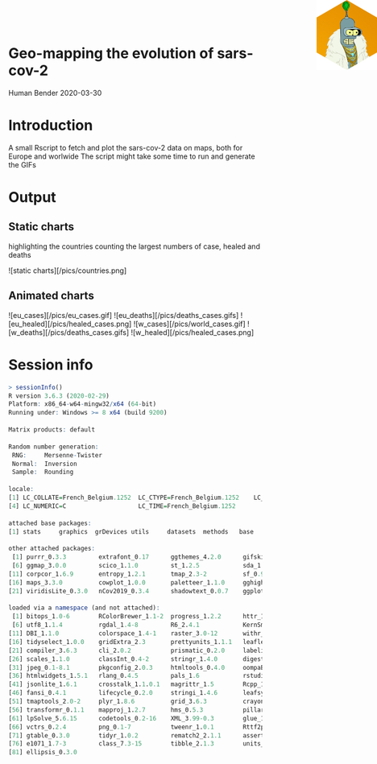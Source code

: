 <img src="pics/bender_hex.png" style="position:absolute;top:0px;right:0px;" width="120px" align="right" />


Geo-mapping the evolution of sars-cov-2
================
Human Bender
2020-03-30


Introduction
============
A small Rscript to fetch and plot the sars-cov-2 data on maps, both for Europe and worlwide
The script might take some time to run and generate the GIFs

Output
======================================

Static charts 
----------------
highlighting the countries counting the largest numbers of case, healed and deaths
 
![static charts][/pics/countries.png]

Animated charts
------------------

![eu_cases][/pics/eu_cases.gif]
![eu_deaths][/pics/deaths_cases.gifs]
![eu_healed][/pics/healed_cases.png]
![w_cases][/pics/world_cases.gif]
![w_deaths][/pics/deaths_cases.gifs]
![w_healed][/pics/healed_cases.png]


Session info
=================

```r
> sessionInfo()
R version 3.6.3 (2020-02-29)
Platform: x86_64-w64-mingw32/x64 (64-bit)
Running under: Windows >= 8 x64 (build 9200)

Matrix products: default

Random number generation:
 RNG:     Mersenne-Twister 
 Normal:  Inversion 
 Sample:  Rounding 
 
locale:
[1] LC_COLLATE=French_Belgium.1252  LC_CTYPE=French_Belgium.1252    LC_MONETARY=French_Belgium.1252
[4] LC_NUMERIC=C                    LC_TIME=French_Belgium.1252    

attached base packages:
[1] stats     graphics  grDevices utils     datasets  methods   base     

other attached packages:
 [1] purrr_0.3.3         extrafont_0.17      ggthemes_4.2.0      gifski_0.8.6        gganimate_1.0.5    
 [6] ggmap_3.0.0         scico_1.1.0         st_1.2.5            sda_1.3.7           fdrtool_1.2.15     
[11] corpcor_1.6.9       entropy_1.2.1       tmap_2.3-2          sf_0.9-0            rnaturalearth_0.1.0
[16] maps_3.3.0          cowplot_1.0.0       paletteer_1.1.0     gghighlight_0.2.0   viridis_0.5.1      
[21] viridisLite_0.3.0   nCov2019_0.3.4      shadowtext_0.0.7    ggplot2_3.3.0       dplyr_0.8.5        

loaded via a namespace (and not attached):
 [1] bitops_1.0-6        RColorBrewer_1.1-2  progress_1.2.2      httr_1.4.1          tools_3.6.3        
 [6] utf8_1.1.4          rgdal_1.4-8         R6_2.4.1            KernSmooth_2.23-16  rgeos_0.5-2        
[11] DBI_1.1.0           colorspace_1.4-1    raster_3.0-12       withr_2.1.2         sp_1.4-1           
[16] tidyselect_1.0.0    gridExtra_2.3       prettyunits_1.1.1   leaflet_2.0.3       extrafontdb_1.0    
[21] compiler_3.6.3      cli_2.0.2           prismatic_0.2.0     labeling_0.3        jcolors_0.0.4      
[26] scales_1.1.0        classInt_0.4-2      stringr_1.4.0       digest_0.6.25       dichromat_2.0-0    
[31] jpeg_0.1-8.1        pkgconfig_2.0.3     htmltools_0.4.0     oompaBase_3.2.9     palr_0.2.0         
[36] htmlwidgets_1.5.1   rlang_0.4.5         pals_1.6            rstudioapi_0.11     farver_2.0.3       
[41] jsonlite_1.6.1      crosstalk_1.1.0.1   magrittr_1.5        Rcpp_1.0.4          munsell_0.5.0      
[46] fansi_0.4.1         lifecycle_0.2.0     stringi_1.4.6       leafsync_0.1.0      yaml_2.2.1         
[51] tmaptools_2.0-2     plyr_1.8.6          grid_3.6.3          crayon_1.3.4        lattice_0.20-38    
[56] transformr_0.1.1    mapproj_1.2.7       hms_0.5.3           pillar_1.4.3        rjson_0.2.20       
[61] lpSolve_5.6.15      codetools_0.2-16    XML_3.99-0.3        glue_1.3.2          downloader_0.4     
[66] vctrs_0.2.4         png_0.1-7           tweenr_1.0.1        Rttf2pt1_1.3.8      RgoogleMaps_1.4.5.3
[71] gtable_0.3.0        tidyr_1.0.2         rematch2_2.1.1      assertthat_0.2.1    lwgeom_0.2-1       
[76] e1071_1.7-3         class_7.3-15        tibble_2.1.3        units_0.6-6         cluster_2.1.0      
[81] ellipsis_0.3.0     
```